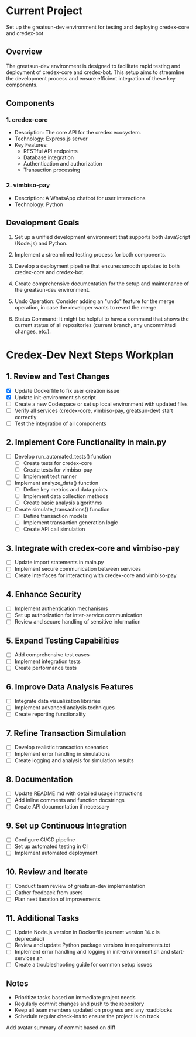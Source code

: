 # Current Project

Set up the greatsun-dev environment for testing and deploying credex-core and credex-bot

## Overview
The greatsun-dev environment is designed to facilitate rapid testing and deployment of credex-core and credex-bot. This setup aims to streamline the development process and ensure efficient integration of these key components.

## Components

### 1. credex-core
- Description: The core API for the credex ecosystem.
- Technology: Express.js server
- Key Features:
  - RESTful API endpoints
  - Database integration
  - Authentication and authorization
  - Transaction processing

### 2. vimbiso-pay
- Description: A WhatsApp chatbot for user interactions
- Technology: Python

## Development Goals
1. Set up a unified development environment that supports both JavaScript (Node.js) and Python.
2. Implement a streamlined testing process for both components.
3. Develop a deployment pipeline that ensures smooth updates to both credex-core and credex-bot.
4. Create comprehensive documentation for the setup and maintenance of the greatsun-dev environment.




7. Undo Operation: Consider adding an "undo" feature for the merge operation, in case the developer wants to revert the merge.

8. Status Command: It might be helpful to have a command that shows the current status of all repositories (current branch, any uncommitted changes, etc.).




# Credex-Dev Next Steps Workplan

## 1. Review and Test Changes
- [x] Update Dockerfile to fix user creation issue
- [x] Update init-environment.sh script
- [ ] Create a new Codespace or set up local environment with updated files
- [ ] Verify all services (credex-core, vimbiso-pay, greatsun-dev) start correctly
- [ ] Test the integration of all components

## 2. Implement Core Functionality in main.py
- [ ] Develop run_automated_tests() function
  - [ ] Create tests for credex-core
  - [ ] Create tests for vimbiso-pay
  - [ ] Implement test runner
- [ ] Implement analyze_data() function
  - [ ] Define key metrics and data points
  - [ ] Implement data collection methods
  - [ ] Create basic analysis algorithms
- [ ] Create simulate_transactions() function
  - [ ] Define transaction models
  - [ ] Implement transaction generation logic
  - [ ] Create API call simulation

## 3. Integrate with credex-core and vimbiso-pay
- [ ] Update import statements in main.py
- [ ] Implement secure communication between services
- [ ] Create interfaces for interacting with credex-core and vimbiso-pay

## 4. Enhance Security
- [ ] Implement authentication mechanisms
- [ ] Set up authorization for inter-service communication
- [ ] Review and secure handling of sensitive information

## 5. Expand Testing Capabilities
- [ ] Add comprehensive test cases
- [ ] Implement integration tests
- [ ] Create performance tests

## 6. Improve Data Analysis Features
- [ ] Integrate data visualization libraries
- [ ] Implement advanced analysis techniques
- [ ] Create reporting functionality

## 7. Refine Transaction Simulation
- [ ] Develop realistic transaction scenarios
- [ ] Implement error handling in simulations
- [ ] Create logging and analysis for simulation results

## 8. Documentation
- [ ] Update README.md with detailed usage instructions
- [ ] Add inline comments and function docstrings
- [ ] Create API documentation if necessary

## 9. Set up Continuous Integration
- [ ] Configure CI/CD pipeline
- [ ] Set up automated testing in CI
- [ ] Implement automated deployment

## 10. Review and Iterate
- [ ] Conduct team review of greatsun-dev implementation
- [ ] Gather feedback from users
- [ ] Plan next iteration of improvements

## 11. Additional Tasks
- [ ] Update Node.js version in Dockerfile (current version 14.x is deprecated)
- [ ] Review and update Python package versions in requirements.txt
- [ ] Implement error handling and logging in init-environment.sh and start-services.sh
- [ ] Create a troubleshooting guide for common setup issues

## Notes
- Prioritize tasks based on immediate project needs
- Regularly commit changes and push to the repository
- Keep all team members updated on progress and any roadblocks
- Schedule regular check-ins to ensure the project is on track






Add avatar summary of commit based on diff